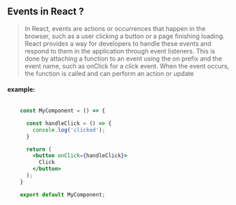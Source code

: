 ## Events in React ?
> In React, events are actions or occurrences that happen in the browser, such as a user clicking a button or a page finishing loading. React provides a way for developers to handle these events and respond to them in the application through event listeners. This is done by attaching a function to an event using the on prefix and the event name, such as onClick for a click event. When the event occurs, the function is called and can perform an action or update
#### example:
  ```jsx

      const MyComponent = () => {

        const handleClick = () => {
          console.log('clicked');
        }

        return (
          <button onClick={handleClick}>
            Click
          </button>
        );
      }

      export default MyComponent;
  ```